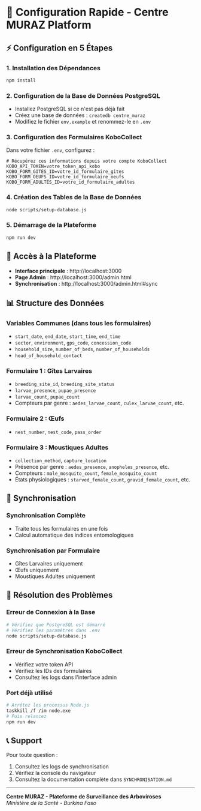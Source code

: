# 🚀 Configuration Rapide - Centre MURAZ Platform

## ⚡ Configuration en 5 Étapes

### 1. **Installation des Dépendances**
```bash
npm install
```

### 2. **Configuration de la Base de Données PostgreSQL**
- Installez PostgreSQL si ce n'est pas déjà fait
- Créez une base de données : `createdb centre_muraz`
- Modifiez le fichier `env.example` et renommez-le en `.env`

### 3. **Configuration des Formulaires KoboCollect**
Dans votre fichier `.env`, configurez :
```env
# Récupérez ces informations depuis votre compte KoboCollect
KOBO_API_TOKEN=votre_token_api_kobo
KOBO_FORM_GITES_ID=votre_id_formulaire_gites
KOBO_FORM_OEUFS_ID=votre_id_formulaire_oeufs
KOBO_FORM_ADULTES_ID=votre_id_formulaire_adultes
```

### 4. **Création des Tables de la Base de Données**
```bash
node scripts/setup-database.js
```

### 5. **Démarrage de la Plateforme**
```bash
npm run dev
```

## 🔗 Accès à la Plateforme

- **Interface principale** : http://localhost:3000
- **Page Admin** : http://localhost:3000/admin.html
- **Synchronisation** : http://localhost:3000/admin.html#sync

## 📊 Structure des Données

### **Variables Communes** (dans tous les formulaires)
- `start_date`, `end_date`, `start_time`, `end_time`
- `sector`, `environment`, `gps_code`, `concession_code`
- `household_size`, `number_of_beds`, `number_of_households`
- `head_of_household_contact`

### **Formulaire 1 : Gîtes Larvaires**
- `breeding_site_id`, `breeding_site_status`
- `larvae_presence`, `pupae_presence`
- `larvae_count`, `pupae_count`
- Compteurs par genre : `aedes_larvae_count`, `culex_larvae_count`, etc.

### **Formulaire 2 : Œufs**
- `nest_number`, `nest_code`, `pass_order`

### **Formulaire 3 : Moustiques Adultes**
- `collection_method`, `capture_location`
- Présence par genre : `aedes_presence`, `anopheles_presence`, etc.
- Compteurs : `male_mosquito_count`, `female_mosquito_count`
- États physiologiques : `starved_female_count`, `gravid_female_count`, etc.

## 🔄 Synchronisation

### **Synchronisation Complète**
- Traite tous les formulaires en une fois
- Calcul automatique des indices entomologiques

### **Synchronisation par Formulaire**
- Gîtes Larvaires uniquement
- Œufs uniquement  
- Moustiques Adultes uniquement

## 🚨 Résolution des Problèmes

### **Erreur de Connexion à la Base**
```bash
# Vérifiez que PostgreSQL est démarré
# Vérifiez les paramètres dans .env
node scripts/setup-database.js
```

### **Erreur de Synchronisation KoboCollect**
- Vérifiez votre token API
- Vérifiez les IDs des formulaires
- Consultez les logs dans l'interface admin

### **Port déjà utilisé**
```bash
# Arrêtez les processus Node.js
taskkill /f /im node.exe
# Puis relancez
npm run dev
```

## 📞 Support

Pour toute question :
1. Consultez les logs de synchronisation
2. Vérifiez la console du navigateur
3. Consultez la documentation complète dans `SYNCHRONISATION.md`

---

**Centre MURAZ - Plateforme de Surveillance des Arboviroses**  
*Ministère de la Santé - Burkina Faso*
